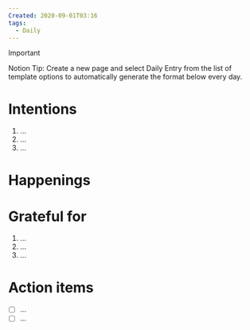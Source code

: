 ```yaml
---
Created: 2020-09-01T03:16
tags:
  - Daily
---
```

> [!important]  
> Notion Tip: Create a new page and select Daily Entry from the list of template options to automatically generate the format below every day.  
# Intentions
1. ...
2. ...
3. ...
# Happenings
  
# Grateful for
1. ...
2. ...
3. ...
# Action items
- [ ] ...
- [ ] ...